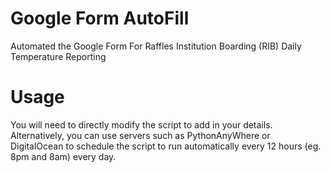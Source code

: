 # Google Form AutoFill
Automated the Google Form For Raffles Institution Boarding (RIB) Daily Temperature Reporting

# Usage

You will need to directly modify the script to add in your details.
Alternatively, you can use servers such as PythonAnyWhere or DigitalOcean to schedule the script to run automatically every 12 hours (eg. 8pm and 8am) every day.

